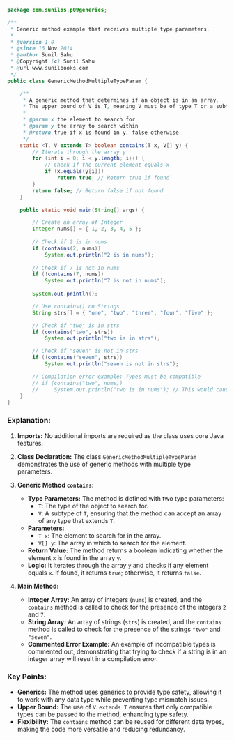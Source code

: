 
```java
package com.sunilos.p09generics;

/**
 * Generic method example that receives multiple type parameters.
 * 
 * @version 1.0
 * @since 16 Nov 2014
 * @author Sunil Sahu
 * @Copyright (c) Sunil Sahu
 * @url www.sunilbooks.com
 */
public class GenericMethodMultipleTypeParam {

    /**
     * A generic method that determines if an object is in an array.
     * The upper bound of V is T, meaning V must be of type T or a subtype of T.
     * 
     * @param x the element to search for
     * @param y the array to search within
     * @return true if x is found in y, false otherwise
     */
    static <T, V extends T> boolean contains(T x, V[] y) {
        // Iterate through the array y
        for (int i = 0; i < y.length; i++) {
            // Check if the current element equals x
            if (x.equals(y[i])) 
                return true; // Return true if found
        }
        return false; // Return false if not found
    }

    public static void main(String[] args) {

        // Create an array of Integer
        Integer nums[] = { 1, 2, 3, 4, 5 };
        
        // Check if 2 is in nums
        if (contains(2, nums)) 
            System.out.println("2 is in nums");
        
        // Check if 7 is not in nums
        if (!contains(7, nums)) 
            System.out.println("7 is not in nums");
        
        System.out.println();

        // Use contains() on Strings
        String strs[] = { "one", "two", "three", "four", "five" };

        // Check if "two" is in strs
        if (contains("two", strs)) 
            System.out.println("two is in strs");

        // Check if "seven" is not in strs
        if (!contains("seven", strs)) 
            System.out.println("seven is not in strs");

        // Compilation error example: Types must be compatible
        // if (contains("two", nums))
        //     System.out.println("two is in nums"); // This would cause a compile-time error
    }
}
```

### Explanation:

1. **Imports:** No additional imports are required as the class uses core Java features.

2. **Class Declaration:** The class `GenericMethodMultipleTypeParam` demonstrates the use of generic methods with multiple type parameters.

3. **Generic Method `contains`:**
   - **Type Parameters:** The method is defined with two type parameters:
     - `T`: The type of the object to search for.
     - `V`: A subtype of `T`, ensuring that the method can accept an array of any type that extends `T`.
   - **Parameters:**
     - `T x`: The element to search for in the array.
     - `V[] y`: The array in which to search for the element.
   - **Return Value:** The method returns a boolean indicating whether the element `x` is found in the array `y`.
   - **Logic:** It iterates through the array `y` and checks if any element equals `x`. If found, it returns `true`; otherwise, it returns `false`.

4. **Main Method:**
   - **Integer Array:** An array of integers (`nums`) is created, and the `contains` method is called to check for the presence of the integers `2` and `7`.
   - **String Array:** An array of strings (`strs`) is created, and the `contains` method is called to check for the presence of the strings `"two"` and `"seven"`.
   - **Commented Error Example:** An example of incompatible types is commented out, demonstrating that trying to check if a string is in an integer array will result in a compilation error.

### Key Points:
- **Generics:** The method uses generics to provide type safety, allowing it to work with any data type while preventing type mismatch issues.
- **Upper Bound:** The use of `V extends T` ensures that only compatible types can be passed to the method, enhancing type safety.
- **Flexibility:** The `contains` method can be reused for different data types, making the code more versatile and reducing redundancy.
